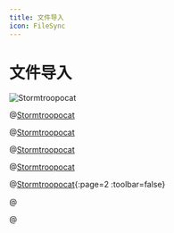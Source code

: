 ```yaml
---
title: 文件导入
icon: FileSync
---
```

# 文件导入
![Stormtroopocat](https://octodex.github.com/images/stormtroopocat.jpg "The Stormtroopocat")

@[Stormtroopocat](https://octodex.github.com/images/stormtroopocat.jpg "The Stormtroopocat")

@[Stormtroopocat](./README.md "The Stormtroopocat")

@[Stormtroopocat](./README.pdf "The Stormtroopocat")

@[Stormtroopocat](https://vuepress-theme-hope.github.io/v2/sample.pdf "The Stormtroopocat")

@[Stormtroopocat](https://vuepress-theme-hope.github.io/v2/sample.pdf "The Stormtroopocat"){:page=2 :toolbar=false}

@[](./foo.js)

@[](./LICENSE)

